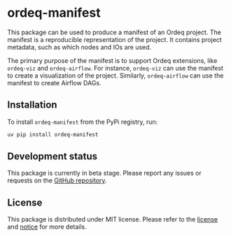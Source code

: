 # ordeq-manifest

This package can be used to produce a manifest of an Ordeq project.
The manifest is a reproducible representation of the project.
It contains project metadata, such as which nodes and IOs are used.

The primary purpose of the manifest is to support Ordeq extensions, like `ordeq-viz` and `ordeq-airflow`.
For instance, `ordeq-viz` can use the manifest to create a visualization of the project.
Similarly, `ordeq-airflow` can use the manifest to create Airflow DAGs.

## Installation

To install `ordeq-manifest` from the PyPi registry, run:

```bash
uv pip install ordeq-manifest
```

## Development status

This package is currently in beta stage.
Please report any issues or requests on the [GitHub repository][github-repo].

## License

This package is distributed under MIT license.
Please refer to the [license] and [notice] for more details.

[license]: ./LICENSE
[notice]: ./NOTICE
[github-repo]: https://github.com/ing-bank/ordeq/issues
